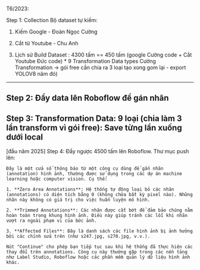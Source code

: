 T6/2023: 

Step 1: Collection 
Bộ dataset tự kiếm: 
1. Kiếm Google - Đoàn Ngọc Cường
2. Cắt từ Youtube - Chu Anh 

1. Lịch sử Build Dataset : 4300 tấm == 450 tấm (google Cường code + Cắt Youtube Đức code) * 9 Transformation Data types Cường Transformation -> gói free cần chia ra 3 loại tạo xong gom lại - export YOLOV8 năm đó)
---

Step 2: Đẩy data lên Roboflow để gán nhãn 
---
Step 3: Transformation Data: 9 loại (chia làm 3 lần transform vì gói free): 
Save từng lần xuống dưới local
---
[đầu năm 2025] Step 4: Đẩy ngược 4500 tấm lên Roboflow. 
Thư mục push lên: 

```
Đây là một cửa sổ thông báo từ một công cụ dùng để gắn nhãn (annotation) hình ảnh, thường được sử dụng trong các dự án machine learning hoặc computer vision. Cụ thể:

1. **Zero Area Annotations**: Hệ thống tự động loại bỏ các nhãn (annotations) có diện tích bằng 0 (không chứa bất kỳ pixel nào). Những nhãn này không có giá trị cho việc huấn luyện mô hình.

2. **Trimmed Annotations**: Các nhãn được cắt bớt để đảm bảo chúng nằm hoàn toàn trong khung hình ảnh. Điều này giúp tránh các lỗi khi nhãn vượt ra ngoài phạm vi của bức ảnh.

3. **Affected Files**: Đây là danh sách các file hình ảnh bị ảnh hưởng bởi các chỉnh sửa trên (như s247.jpg, s270.jpg, v.v.).

Nút "Continue" cho phép bạn tiếp tục sau khi hệ thống đã thực hiện các thay đổi trên annotations. Công cụ này thường gặp trong các nền tảng như Label Studio, Roboflow hoặc các phần mềm quản lý dữ liệu hình ảnh khác.
```